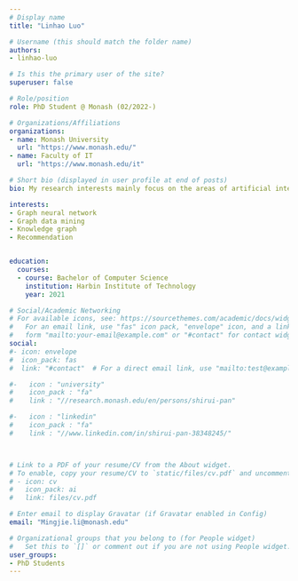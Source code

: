 ```yaml
---
# Display name
title: "Linhao Luo"

# Username (this should match the folder name)
authors:
- linhao-luo

# Is this the primary user of the site?
superuser: false

# Role/position
role: PhD Student @ Monash (02/2022-)

# Organizations/Affiliations
organizations:
- name: Monash University
  url: "https://www.monash.edu/"
- name: Faculty of IT
  url: "https://www.monash.edu/it"

# Short bio (displayed in user profile at end of posts)
bio: My research interests mainly focus on the areas of artificial intelligence and data mining, especially for the graph neural network and recommendation.

interests:
- Graph neural network
- Graph data mining
- Knowledge graph
- Recommendation


education:
  courses:
  - course: Bachelor of Computer Science
    institution: Harbin Institute of Technology
    year: 2021

# Social/Academic Networking
# For available icons, see: https://sourcethemes.com/academic/docs/widgets/#icons
#   For an email link, use "fas" icon pack, "envelope" icon, and a link in the
#   form "mailto:your-email@example.com" or "#contact" for contact widget.
social:
#- icon: envelope
#  icon_pack: fas
#  link: "#contact"  # For a direct email link, use "mailto:test@example.org".

#-   icon : "university"
#    icon_pack : "fa"
#    link : "//research.monash.edu/en/persons/shirui-pan"

#-   icon : "linkedin"
#    icon_pack : "fa"
#    link : "//www.linkedin.com/in/shirui-pan-38348245/"



# Link to a PDF of your resume/CV from the About widget.
# To enable, copy your resume/CV to `static/files/cv.pdf` and uncomment the lines below.  
# - icon: cv
#   icon_pack: ai
#   link: files/cv.pdf

# Enter email to display Gravatar (if Gravatar enabled in Config)
email: "Mingjie.li@monash.edu"

# Organizational groups that you belong to (for People widget)
#   Set this to `[]` or comment out if you are not using People widget.  
user_groups:
- PhD Students
---
```

